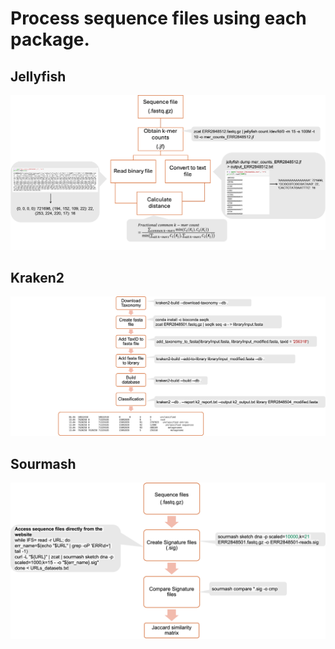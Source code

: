 # Process sequence files using each package.
## Jellyfish
![](https://github.com/thushari93/K-mer/blob/c8a5107de5b06ae1c2e1ffeca5475d17e5f8280d/Images/Jellyfish.png)

## Kraken2
![](https://github.com/thushari93/K-mer/blob/c8a5107de5b06ae1c2e1ffeca5475d17e5f8280d/Images/Kraken2.png)

## Sourmash
![](https://github.com/thushari93/K-mer/blob/c8a5107de5b06ae1c2e1ffeca5475d17e5f8280d/Images/Sourmash.png)

